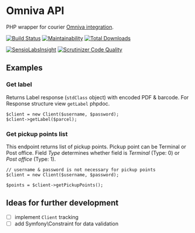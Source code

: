 # Omniva API

PHP wrapper for courier [Omniva integration](https://www.omniva.ee/public/files/failid/manual_xml_dataexchange_eng.pdf).

[![Build Status](https://travis-ci.org/nebijokit/omniva.svg?branch=master)](https://travis-ci.org/nebijokit/omniva)
[![Maintainability](https://api.codeclimate.com/v1/badges/a69c99388dadb58cf74c/maintainability)](https://codeclimate.com/github/nebijokit/omniva/maintainability)
[![Total Downloads](https://img.shields.io/packagist/dt/nebijokit/omniva.svg)](https://packagist.org/packages/nebijokit/omniva)

[![SensioLabsInsight](https://insight.sensiolabs.com/projects/8151bcc9-e8d6-4b63-909a-bfe550fee571/mini.png)](https://insight.sensiolabs.com/projects/8151bcc9-e8d6-4b63-909a-bfe550fee571)
[![Scrutinizer Code Quality](https://scrutinizer-ci.com/g/nebijokit/omniva/badges/quality-score.png?b=master)](https://scrutinizer-ci.com/g/nebijokit/omniva/?branch=master)

## Examples

### Get label

Returns Label response (`stdClass` object) with encoded PDF & barcode. For Response structure view `getLabel` phpdoc.

```
$client = new Client($username, $password);
$client->getLabel($parcel);
```


### Get pickup points list

This endpoint returns list of pickup points. Pickup point can be Terminal or Post office.
Field _Type_ determines whether field is _Terminal_ (Type: 0) or _Post office_ (Type: 1).

```
// username & password is not necessary for pickup points
$client = new Client($username, $password);

$points = $client->getPickupPoints();
```

## Ideas for further development
- [ ] implement `Client` tracking
- [ ] add Symfony\Constraint for data validation
